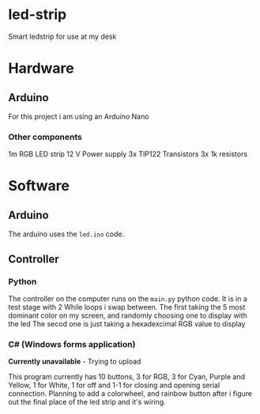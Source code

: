 # led-strip
Smart ledstrip for use at my desk

# Hardware

## Arduino

For this project i am using an Arduino Nano

### Other components

1m RGB LED strip
12 V Power supply
3x TIP122 Transistors
3x 1k resistors

# Software

## Arduino

The arduino uses the `led.ino` code.

## Controller

### Python

The controller on the computer runs on the `main.py` python code.
It is in a test stage with 2 While loops i swap between.
The first taking the 5 most dominant color on my screen, and randomly choosing one to display with the led
The secod one is just taking a hexadexcimal RGB value to display

### C# (Windows forms application)

**Currently unavailable** - Trying to upload

This program currently has 10 buttons, 3 for RGB, 3 for Cyan, Purple and Yellow, 1 for White, 1 for off and 1-1 for closing and opening serial connection.
Planning to add a colorwheel, and rainbow button after i figure out the final place of the led strip and it's wiring.
